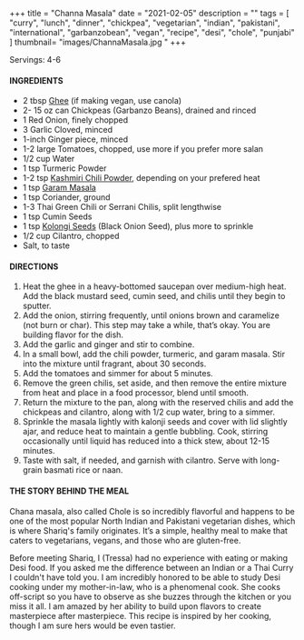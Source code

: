 +++
title = "Channa Masala"
date = "2021-02-05"
description = ""
tags = [
    "curry",
    "lunch",
    "dinner",
    "chickpea",
    "vegetarian",
    "indian",
    "pakistani",
    "international",
    "garbanzobean",
    "vegan",
    "recipe",
    "desi", 
    "chole", 
    "punjabi"
]
thumbnail= "images/ChannaMasala.jpg "
+++

Servings: 4-6 <!--more-->

#### INGREDIENTS 

* 2 tbsp [Ghee](https://amzn.to/2ZkJkrW) (if making vegan, use canola) 
* 2- 15 oz can Chickpeas (Garbanzo Beans), drained and rinced 
* 1 Red Onion, finely chopped
* 3 Garlic Cloved, minced
* 1-inch Ginger piece, minced 
* 1-2 large Tomatoes, chopped, use more if you prefer more salan 
* 1/2 cup Water 
* 1 tsp Turmeric Powder
* 1-2 tsp [Kashmiri Chili Powder](https://amzn.to/3jP2lMC), depending on your prefered heat
* 1 tsp [Garam Masala](https://amzn.to/3u0tvEX)
* 1 tsp Coriander, ground 
* 1-3 Thai Green Chili or Serrani Chilis, split lengthwise 
* 1 tsp Cumin Seeds
* 1 tsp [Kolongi Seeds](https://amzn.to/3jMZUuh) (Black Onion Seed), plus more to sprinkle 
* 1/2 cup Cilantro, chopped 
* Salt, to taste

#### DIRECTIONS 

1. Heat the ghee in a heavy-bottomed saucepan over medium-high heat. Add the black mustard seed, cumin seed, and chilis until they begin to sputter.
2. Add the onion, stirring frequently, until onions brown and caramelize (not burn or char). This step may take a while, that’s okay. You are building flavor for the dish.
3. Add the garlic and ginger and stir to combine.
4. In a small bowl, add the chili powder, turmeric, and garam masala. Stir into the mixture until fragrant, about 30 seconds.
5. Add the tomatoes and simmer for about 5 minutes.
6. Remove the green chilis, set aside, and then remove the entire mixture from heat and place in a food processor, blend until smooth.
7. Return the mixture to the pan, along with the reserved chilis and add the chickpeas and cilantro, along with 1/2 cup water, bring to a simmer.
8. Sprinkle the masala lightly with kalonji seeds and cover with lid slightly ajar, and reduce heat to maintain a gentle bubbling. Cook, stirring occasionally until liquid has reduced into a thick stew, about 12-15 minutes.
9. Taste with salt, if needed, and garnish with cilantro. Serve with long-grain basmati rice or naan.

#### THE STORY BEHIND THE MEAL 
Chana masala, also called Chole is so incredibly flavorful and happens to be one of the most popular North Indian and Pakistani vegetarian dishes, which is where Shariq's family originates. It’s a simple, healthy meal to make that caters to vegetarians, vegans, and those who are gluten-free. 

Before meeting Shariq, I (Tressa) had no experience with eating or making Desi food. If you asked me the difference between an Indian or a Thai Curry I couldn't have told you. I am incredibly honored to be able to study Desi cooking under my mother-in-law, who is a phenomenal cook. She cooks off-script so you have to observe as she buzzes through the kitchen or you miss it all. I am amazed by her ability to build upon flavors to create masterpiece after masterpiece. This recipe is inspired by her cooking, though I am sure hers would be even tastier. 

